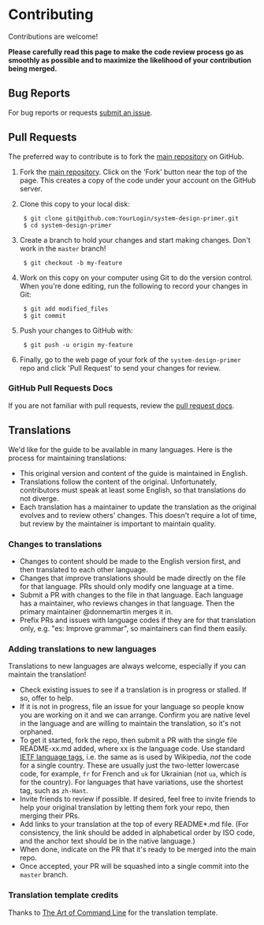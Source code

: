 # Contributing

Contributions are welcome!

**Please carefully read this page to make the code review process go as smoothly as possible and to maximize the likelihood of your contribution being merged.**

## Bug Reports

For bug reports or requests [submit an issue](https://github.com/donnemartin/system-design-primer/issues).

## Pull Requests

The preferred way to contribute is to fork the [main repository](https://github.com/donnemartin/system-design-primer) on GitHub.

1. Fork the [main repository](https://github.com/donnemartin/system-design-primer). Click on the 'Fork' button near the top of the page. This creates a copy of the code under your account on the GitHub server.
2. Clone this copy to your local disk:

   ```text
    $ git clone git@github.com:YourLogin/system-design-primer.git
    $ cd system-design-primer
   ```

3. Create a branch to hold your changes and start making changes. Don't work in the `master` branch!

   ```text
    $ git checkout -b my-feature
   ```

4. Work on this copy on your computer using Git to do the version control. When you're done editing, run the following to record your changes in Git:

   ```text
    $ git add modified_files
    $ git commit
   ```

5. Push your changes to GitHub with:

   ```text
    $ git push -u origin my-feature
   ```

6. Finally, go to the web page of your fork of the `system-design-primer` repo and click 'Pull Request' to send your changes for review.

### GitHub Pull Requests Docs

If you are not familiar with pull requests, review the [pull request docs](https://help.github.com/articles/using-pull-requests/).

## Translations

We'd like for the guide to be available in many languages. Here is the process for maintaining translations:

* This original version and content of the guide is maintained in English.
* Translations follow the content of the original. Unfortunately, contributors must speak at least some English, so that translations do not diverge.
* Each translation has a maintainer to update the translation as the original evolves and to review others' changes. This doesn't require a lot of time, but review by the maintainer is important to maintain quality.

### Changes to translations

* Changes to content should be made to the English version first, and then translated to each other language.
* Changes that improve translations should be made directly on the file for that language. PRs should only modify one language at a time.
* Submit a PR with changes to the file in that language. Each language has a maintainer, who reviews changes in that language. Then the primary maintainer @donnemartin merges it in.
* Prefix PRs and issues with language codes if they are for that translation only, e.g. "es: Improve grammar", so maintainers can find them easily.

### Adding translations to new languages

Translations to new languages are always welcome, especially if you can maintain the translation!

* Check existing issues to see if a translation is in progress or stalled. If so, offer to help.
* If it is not in progress, file an issue for your language so people know you are working on it and we can arrange. Confirm you are native level in the language and are willing to maintain the translation, so it's not orphaned.
* To get it started, fork the repo, then submit a PR with the single file README-xx.md added, where xx is the language code. Use standard [IETF language tags](https://www.w3.org/International/articles/language-tags/), i.e. the same as is used by Wikipedia, _not_ the code for a single country. These are usually just the two-letter lowercase code, for example, `fr` for French and `uk` for Ukrainian \(not `ua`, which is for the country\). For languages that have variations, use the shortest tag, such as `zh-Hant`.
* Invite friends to review if possible. If desired, feel free to invite friends to help your original translation by letting them fork your repo, then merging their PRs.
* Add links to your translation at the top of every README\*.md file. \(For consistency, the link should be added in alphabetical order by ISO code, and the anchor text should be in the native language.\)
* When done, indicate on the PR that it's ready to be merged into the main repo.
* Once accepted, your PR will be squashed into a single commit into the `master` branch.

### Translation template credits

Thanks to [The Art of Command Line](https://github.com/jlevy/the-art-of-command-line) for the translation template.

